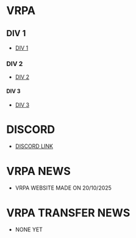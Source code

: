 # VRPA

## DIV 1

- [DIV 1](https://bananasplitiscool69-sudo.github.io/DIV.1/)

### DIV 2

- [DIV 2](https://bananasplitiscool69-sudo.github.io/DIV.2/)

#### DIV 3

- [DIV 3](https://bananasplitiscool69-sudo.github.io/DIV.3/)


# DISCORD
- [DISCORD LINK](https://discord.gg/SV63XuSTY)

# VRPA NEWS
- VRPA WEBSITE MADE ON 20/10/2025

# VRPA TRANSFER NEWS
- NONE YET
